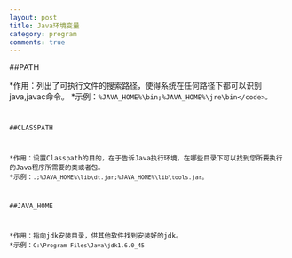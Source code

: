 ```yaml
---
layout: post
title: Java环境变量
category: program
comments: true
---
```



##PATH

*作用：列出了可执行文件的搜索路径，使得系统在任何路径下都可以识别java,javac命令。
*示例：<code>%JAVA_HOME%\bin;%JAVA_HOME%\jre\bin\</code>。

##CLASSPATH

*作用：设置Classpath的目的，在于告诉Java执行环境，在哪些目录下可以找到您所要执行的Java程序所需要的类或者包。
*示例：<code>.;%JAVA_HOME%\lib\dt.jar;%JAVA_HOME%\lib\tools.jar。</code>

##JAVA_HOME

*作用：指向jdk安装目录，供其他软件找到安装好的jdk。
*示例：<code>C:\Program Files\Java\jdk1.6.0_45</code>